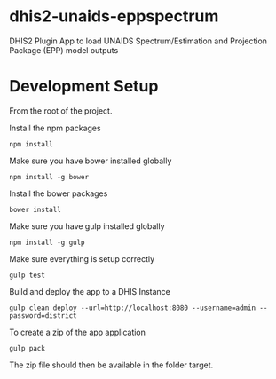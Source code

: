 # dhis2-unaids-eppspectrum
DHIS2 Plugin App to load UNAIDS Spectrum/Estimation and Projection Package (EPP) model outputs


# Development Setup
From the root of the project.

Install the npm packages

    npm install

Make sure you have bower installed globally

    npm install -g bower

Install the bower packages

    bower install

Make sure you have gulp installed globally

    npm install -g gulp

Make sure everything is setup correctly

    gulp test

Build and deploy the app to a DHIS Instance

    gulp clean deploy --url=http://localhost:8080 --username=admin --password=district

To create a zip of the app application

    gulp pack

The zip file should then be available in the folder target.
